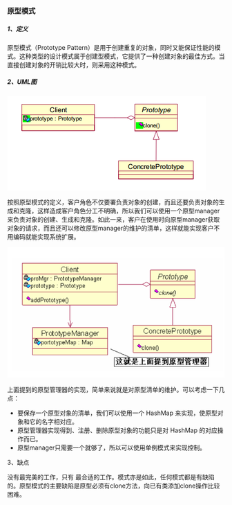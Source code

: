 ### 原型模式

##### 1、定义

原型模式（Prototype Pattern）是用于创建重复的对象，同时又能保证性能的模式。这种类型的设计模式属于创建型模式，它提供了一种创建对象的最佳方式。当直接创建对象的开销比较大时，则采用这种模式。

##### 2、UML图

![](/assets/原型模式UML图.png)

按照原型模式的定义，客户角色不仅要署负责对象的创建，而且还要负责对象的生成和克隆，这样造成客户角色分工不明确，所以我们可以使用一个原型manager来负责对象的创建、生成和克隆。如此一来，客户在使用时向原型manager获取对象的请求，而且还可以修改原型manager的维护的清单，这样就能实现客户不用编码就能实现系统扩展。

![](/assets/原型模式UML图2.png)

上面提到的原型管理器的实现，简单来说就是对原型清单的维护。可以考虑一下几点：

* 要保存一个原型对象的清单，我们可以使用一个 HashMap 来实现，使原型对象和它的名字相对应。
* 原型管理器实现得到、注册、删除原型对象的功能只是对 HashMap 的对应操作而已。
* 原型manager只需要一个就够了，所以可以使用单例模式来实现控制。

3、缺点

没有最完美的工作，只有 最合适的工作。模式亦是如此，任何模式都是有缺陷的。原型模式的主要缺陷是原型必须有clone方法，向已有类添加clone操作比较困难。


